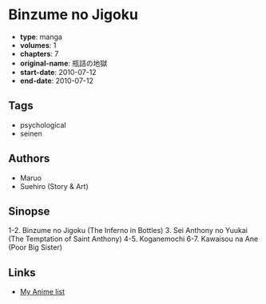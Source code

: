 # Binzume no Jigoku

-   **type**: manga
-   **volumes**: 1
-   **chapters**: 7
-   **original-name**: 瓶詰の地獄
-   **start-date**: 2010-07-12
-   **end-date**: 2010-07-12

## Tags

-   psychological
-   seinen

## Authors

-   Maruo
-   Suehiro (Story & Art)

## Sinopse

1-2. Binzume no Jigoku (The Inferno in Bottles) 3. Sei Anthony no Yuukai (The Temptation of Saint Anthony)
4-5. Koganemochi
6-7. Kawaisou na Ane (Poor Big Sister)

## Links

-   [My Anime list](https://myanimelist.net/manga/84913/Binzume_no_Jigoku)
